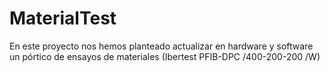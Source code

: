 # MaterialTest
En este proyecto nos hemos planteado actualizar en hardware y software un pórtico de ensayos de materiales (Ibertest PFIB-DPC /400-200-200 /W)

